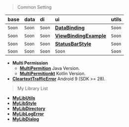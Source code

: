 > Common Setting

| base   | data   | di     | ui                                                                         | utils  |
|:-------|:-------|:-------|:---------------------------------------------------------------------------|:-------|
| `Soon` | `Soon` | `Soon` | [**DataBinding**](https://github.com/gzeinnumer/StatusBarStyle)            | `Soon` |
| `Soon` | `Soon` | `Soon` | [**ViewBindingExample**](https://github.com/gzeinnumer/ViewBindingExample) | `Soon` |
| `Soon` | `Soon` | `Soon` | [**StatusBarStyle**](https://github.com/gzeinnumer/StatusBarStyle)         | `Soon` |
| `Soon` | `Soon` | `Soon` | `Soon`                                                                     | `Soon` |

- **Multi Permission**
  - [**MultiPermition**](https://github.com/gzeinnumer/MultiPermition) Java Version.
  - [**MultiPermitionkt**](https://github.com/gzeinnumer/MultiPermitionkt)
    Kotlin Version.
- [**CleartextTrafficError**](https://github.com/gzeinnumer/CleartextTrafficError)
  Android 9 (SDK >= 28).

> My Library List

- [**MyLibUtils**](https://github.com/gzeinnumer/MyLibUtils)
- [**MyLibStyle**](https://github.com/gzeinnumer/MyLibStyle)
- [**MyLibDirectory**](https://github.com/gzeinnumer/MyLibDirectory)
- [**MyLibLogError**](https://github.com/gzeinnumer/MyLibLogError)
- [**MyLibDialog**](https://github.com/gzeinnumer/MyLibDialog)
